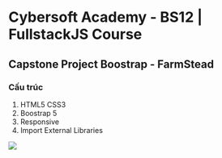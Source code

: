 <h1>Cybersoft Academy - BS12 | FullstackJS Course</h1>
<h2>Capstone Project Boostrap - FarmStead</h2>
<h3>Cấu trúc</h3>
<ol>
  <li>HTML5 CSS3</li>
  <li>Boostrap 5</li>
  <li>Responsive</li>
  <li>Import External Libraries</li>
</ol>

<img src="https://scontent-hkg1-1.xx.fbcdn.net/v/t39.30808-6/437856924_815730937256299_120513816504741_n.jpg?stp=cp6_dst-jpg&_nc_cat=109&ccb=1-7&_nc_sid=5f2048&_nc_ohc=fGaQUGFs8QoQ7kNvgGiW44B&_nc_ht=scontent-hkg1-1.xx&oh=00_AYAX3hnpOuVOJWp8ue1VbGFVz1_rsTOXlFdHzHUJpibfng&oe=6667AF60" />
